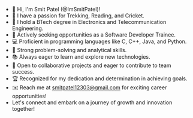- 👋 Hi, I'm Smit Patel (@ImSmitPatel)!
- 👀 I have a passion for Trekking, Reading, and Cricket.
- 🌱 I hold a BTech degree in Electronics and Telecommunication Engineering.
- 🎯 Actively seeking opportunities as a Software Developer Trainee.
- 💻 Proficient in programming languages like C, C++, Java, and Python.
- 🌟 Strong problem-solving and analytical skills.
- 📚 Always eager to learn and explore new technologies.
- 💼 Open to collaborative projects and eager to contribute to team success.
- 🏆 Recognized for my dedication and determination in achieving goals.
- ✉️ Reach me at smitpatel12303@gmail.com for exciting career opportunities!
- Let's connect and embark on a journey of growth and innovation together!
